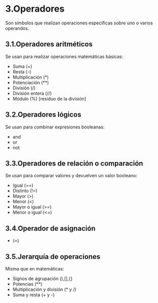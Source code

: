 # 3.Operadores

Son símbolos que realizan operaciones especificas sobre uno o varios operandos.

## 3.1.Operadores aritméticos

Se usan para realizar operaciones matemáticas básicas:

- Suma (+)
- Resta (-)
- Multiplicación (*)
- Potenciación (**)
- División (/)
- División entera (//)
- Módulo (%) [residuo de la división]

## 3.2.Operadores lógicos

Se usan para combinar expresiones booleanas:

- and 
- or
- not

## 3.3.Operadores de relación o comparación

Se usan para comparar valores y devuelven un valor booleano:

- Igual (==)
- Distinto (!=)
- Mayor (>)
- Menor (<)
- Mayor o igual (>=)
- Menor o igual (<=) 

## 3.4.Operador de asignación

- (=)

## 3.5.Jerarquía de operaciones

Misma que en matemáticas:

- Signos de agrupación (),[],{}
- Potencias (**)
- Multiplicación y división (* y /)
- Suma y resta (+ y -) 